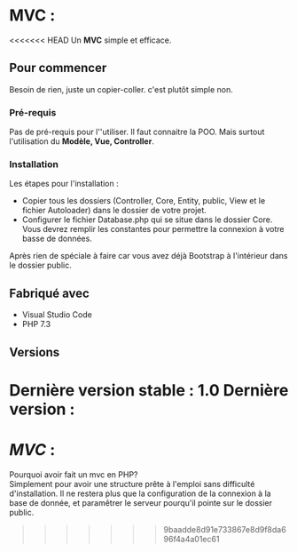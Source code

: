 # MVC :

<<<<<<< HEAD
Un **MVC** simple et efficace.

## Pour commencer

Besoin de rien, juste un copier-coller. c'est plutôt simple non.

### Pré-requis

Pas de pré-requis pour l''utiliser. Il faut connaitre la POO. Mais surtout l'utilisation du **Modèle, Vue, Controller**.

### Installation

Les étapes pour l'installation :

* Copier tous les dossiers (Controller, Core, Entity, public, View et le fichier Autoloader) dans le dossier de votre projet.
* Configurer le fichier Database.php qui se situe dans le dossier Core. Vous devrez remplir les constantes pour permettre la connexion à votre basse de données.

Après rien de spéciale à faire car vous avez déjà  Bootstrap à l'intérieur dans le dossier public.

## Fabriqué avec

* Visual Studio Code
* PHP 7.3

## Versions

**Dernière version stable :** 1.0
**Dernière version :**
=======


#  *MVC* :

Pourquoi avoir fait un mvc en PHP?  
Simplement pour avoir une structure prête à l'emploi sans difficulté d'installation. Il ne restera plus que la configuration de la connexion à la base de donnée,
et paramêtrer le serveur pourqu'il pointe sur le dossier public.
>>>>>>> 9baadde8d91e733867e8d9f8da696f4a4a01ec61
